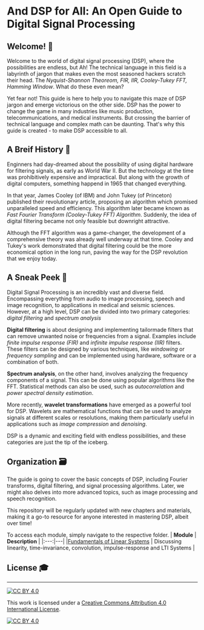 # And DSP for All: An Open Guide to Digital Signal Processing

## Welcome! 🤗
Welcome to the world of digital signal processing (DSP), where the possibilities are endless, but Ah! The technical language in this field is a labyrinth of jargon that makes even the most seasoned hackers scratch their head. The _Nyquist-Shannon Theoreom, FIR, IIR, Cooley-Tukey  FFT, Hamming Window_. What do these even mean? 

Yet fear not! This guide is here to help you to navigate this maze of DSP jargon and emerge victorious on the other side. DSP has the power to change the game in many industries like music production, telecommunications, and medical instruments. But crossing the barrier of technical language and complex math can be daunting. That's why this guide is created - to make DSP accessible to all.

## A Breif History 🏺
Enginners had day-dreamed about the possibility of using digital hardware for filtering signals, as early as World War II. But the technology at the time was prohibitively expensive and impractical. But along with the growth of digital computers, something happend in 1965 that changed everything. 

In that year, James Cooley (of IBM) and John Tukey (of Princeton) published their revolutionary article, proposing an algorithm which promised unparalleled speed and efficiency. This algorithm  later became known as _Fast Fourier Transform (Cooley-Tukey FFT) Algorithm_. Suddenly, the idea of digital filtering became not only feasible but downright attractive. 

Although the FFT algorithm was a game-changer, the development of a comprehensive theory was already well underway at that time. Cooley and Tukey's work demonstrated that digital filtering could be the more economical option in the long run, paving the way for the DSP revolution that we enjoy today. 

## A Sneak Peek 👀
Digital Signal Processing is an incredibly vast and diverse field. Encompassing everything from audio to image processing, speech and image recognition, to applications in medical and seismic sciences. However, at a high level, DSP can be divided into two primary categories: _digital filtering_ and _spectrum analysis_

__Digital filtering__ is about designing and implementing tailormade filters that can remove unwanted noise or frequencies from a signal. Examples include _finite impulse response (FIR)_ and _infinite impulse response (IIR)_ filters. These filters can be designed by various techniques, like _windowing_ or _frequency sampling_ and can be implemented using hardware, software or a combination of both.

__Spectrum analysis__, on the other hand, involves analyzing the frequency components of a signal. This can be done using popular algorithms like the FFT. Statistical methods can also be used, such as _autocorrelation_ and _power spectral density estimation_.

More recently, __wavelet transformations__ have emerged as a powerful tool for DSP. Wavelets are mathematical functions that can be used to analyze signals at different scales or resolutions, making them particularly useful in applications such as _image compression_ and _denoising_.

DSP is a dynamic and exciting field with endless possibilities, and these categories are just the tip of the iceberg.

## Organization 🗃️
The guide is going to cover the basic concepts of DSP, including Fourier transforms, digital filtering, and signal processing algorithms. Later, we might also delves into more advanced topics, such as image processing and speech recognition. 

This repository will be regularly updated with new chapters and materials, making it a go-to resource for anyone interested in mastering DSP, albeit over time! 

To access each module, simply navigate to the respective folder.
| **Module** | **Description** |
|:---:|---|
|[Fundamentals of Linear Systems](Fundamentals_of_Linear_Systems/readme.md) | Discussing linearity, time-invariance, convolution, impulse-response and LTI Systems |

## License 🎓

---
[![CC BY 4.0][cc-by-shield]][cc-by]

This work is licensed under a
[Creative Commons Attribution 4.0 International License][cc-by].

[![CC BY 4.0][cc-by-image]][cc-by]

[cc-by]: http://creativecommons.org/licenses/by/4.0/
[cc-by-image]: https://i.creativecommons.org/l/by/4.0/88x31.png
[cc-by-shield]: https://img.shields.io/badge/License-CC%20BY%204.0-lightgrey.svg